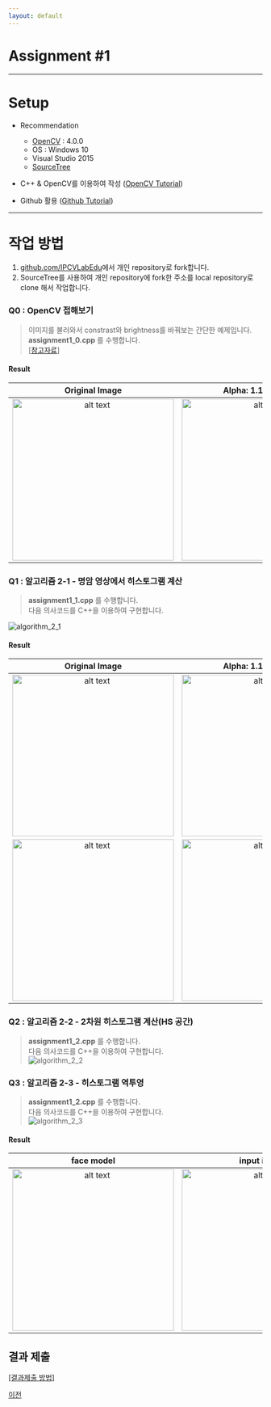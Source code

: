 ```yaml
---
layout: default
---
```


# Assignment #1

---
# Setup
- Recommendation
    - [OpenCV](https://opencv.org/) : 4.0.0
    - OS : Windows 10
    - Visual Studio 2015  
    - [SourceTree](https://www.sourcetreeapp.com/)
  
- C++ & OpenCV를 이용하여 작성 ([OpenCV Tutorial](https://docs.google.com/presentation/d/1Uv1geoOMUp7PI4ReuiN8SLE4I6BZglN1viCBqW3DB8Y/edit))
- Github 활용 ([Github Tutorial](https://opentutorials.org/course/2708))
  
---

# 작업 방법
1. [github.com/IPCVLabEdu](https://github.com/IPCVLabEdu/assignments/tree/assignment_1)에서 개인 repository로 fork합니다. 
2. SourceTree를 사용하여 개인 repository에 fork한 주소를 local repository로 clone 해서 작업합니다.



### Q0 : OpenCV 접해보기
>이미지를 불러와서 constrast와 brightness를 바꿔보는 간단한 예제입니다.  
>**assignment1_0.cpp** 를 수행합니다.  
>[[참고자료](https://docs.opencv.org/4.0.0/d3/dc1/tutorial_basic_linear_transform.html)]

#### **Result**  

|**Original Image**|**Alpha: 1.1 , Beta: 50** |
|:-:|:-:|
|  <img src="https://user-images.githubusercontent.com/15168540/49067844-78ae2780-f268-11e8-86bd-43cd7a5f56d0.png" alt="alt text" width="320" height="320">| <img src="https://user-images.githubusercontent.com/15168540/49068196-713b4e00-f269-11e8-92f7-f8c1c4caed11.png" alt="alt text" width="320" height="320"> | 



### Q1 : 알고리즘 2-1 - 명암 영상에서 히스토그램 계산
>**assignment1_1.cpp** 를 수행합니다.  
>다음 의사코드를 C++을 이용하여 구현합니다.  

![algorithm_2_1](https://user-images.githubusercontent.com/15168540/48592075-0dbc4100-e98a-11e8-8f0e-346c7f2c252b.png)

#### **Result**

|**Original Image**|**Alpha: 1.1 , Beta: 50** |
|:-:|:-:|
|  <img src="https://user-images.githubusercontent.com/15168540/49067844-78ae2780-f268-11e8-86bd-43cd7a5f56d0.png" alt="alt text" width="320" height="320">| <img src="https://user-images.githubusercontent.com/15168540/49068196-713b4e00-f269-11e8-92f7-f8c1c4caed11.png" alt="alt text" width="320" height="320"> |
|  <img src="https://user-images.githubusercontent.com/15168540/49068354-dbec8980-f269-11e8-9380-75026a2d4f79.png" alt="alt text" width="320" height="320">| <img src="https://user-images.githubusercontent.com/15168540/49068392-f888c180-f269-11e8-9232-fb0aa9e7e8e8.png" alt="alt text" width="320" height="320"> |  


### Q2 : 알고리즘 2-2 - 2차원 히스토그램 계산(HS 공간)
>**assignment1_2.cpp** 를 수행합니다.  
>다음 의사코드를 C++을 이용하여 구현합니다.  
![algorithm_2_2](https://user-images.githubusercontent.com/15168540/48592136-52e07300-e98a-11e8-8e82-46063e3afc41.png)

### Q3 : 알고리즘 2-3 - 히스토그램 역투영
>**assignment1_2.cpp** 를 수행합니다.  
>다음 의사코드를 C++을 이용하여 구현합니다.  
![algorithm_2_3](https://user-images.githubusercontent.com/15168540/48592142-5542cd00-e98a-11e8-9fe9-a9bd007cb665.png)

#### **Result**

|**face model**|**input image**|**probability map**|
|:-:|:-:|:-:|
|<img src="https://user-images.githubusercontent.com/15168540/49068530-52898700-f26a-11e8-84dc-6e6a2f40a601.png" alt="alt text" width="320" height="320">|<img src="https://user-images.githubusercontent.com/15168540/49068545-5c12ef00-f26a-11e8-951d-609268fa52b6.png" alt="alt text" width="320" height="320">|<img src="https://user-images.githubusercontent.com/15168540/49068569-68974780-f26a-11e8-920b-170fb998982e.png" alt="alt text" width="320" height="320">|

## 결과 제출
[[결과제출 방법]](./How_to_submit_assignments.html)


[이전](../)

